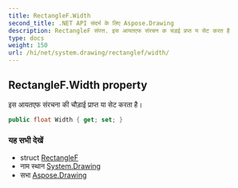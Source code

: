 ```yaml
---
title: RectangleF.Width
second_title: .NET API संदर्भ के लिए Aspose.Drawing
description: RectangleF संपत्त. इस आयतएफ संरचन क चड़ई प्रप्त य सेट करत है
type: docs
weight: 150
url: /hi/net/system.drawing/rectanglef/width/
---
```

## RectangleF.Width property

इस आयतएफ संरचना की चौड़ाई प्राप्त या सेट करता है।

```csharp
public float Width { get; set; }
```

### यह सभी देखें

* struct [RectangleF](../)
* नाम स्थान [System.Drawing](../../rectanglef/)
* सभा [Aspose.Drawing](../../../)


